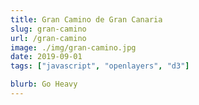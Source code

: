 ```yaml
---
title: Gran Camino de Gran Canaria
slug: gran-camino
url: /gran-camino
image: ./img/gran-camino.jpg
date: 2019-09-01
tags: ["javascript", "openlayers", "d3"]

blurb: Go Heavy
---
```


